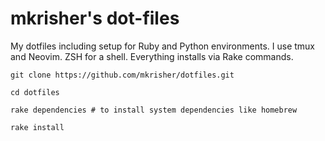 mkrisher's dot-files
====================

My dotfiles including setup for Ruby and Python environments. I use tmux and 
Neovim. ZSH for a shell. Everything installs via Rake commands.

```
git clone https://github.com/mkrisher/dotfiles.git

cd dotfiles

rake dependencies # to install system dependencies like homebrew

rake install
```

